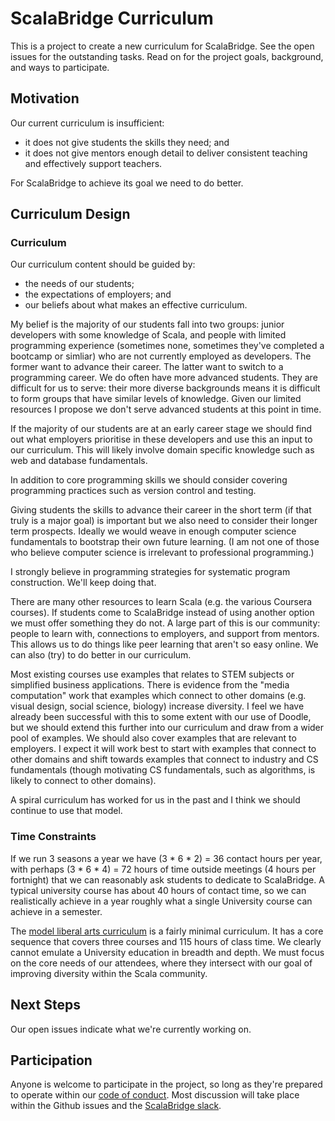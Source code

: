 # ScalaBridge Curriculum

This is a project to create a new curriculum for ScalaBridge. See the open issues for the outstanding tasks. Read on for the project goals, background, and ways to participate.


## Motivation

Our current curriculum is insufficient:

- it does not give students the skills they need; and
- it does not give mentors enough detail to deliver consistent teaching and effectively support teachers.

For ScalaBridge to achieve its goal we need to do better.


## Curriculum Design

### Curriculum

Our curriculum content should be guided by:

- the needs of our students;
- the expectations of employers; and
- our beliefs about what makes an effective curriculum.

My belief is the majority of our students fall into two groups: junior developers with some knowledge of Scala, and people with limited programming experience (sometimes none, sometimes they've completed a bootcamp or simliar) who are not currently employed as developers. The former want to advance their career. The latter want to switch to a programming career. We do often have more advanced students. They are difficult for us to serve: their more diverse backgrounds means it is difficult to form groups that have similar levels of knowledge. Given our limited resources I propose we don't serve advanced students at this point in time.

If the majority of our students are at an early career stage we should find out what employers prioritise in these developers and use this an input to our curriculum. This will likely involve domain specific knowledge such as web and database fundamentals.

In addition to core programming skills we should consider covering programming practices such as version control and testing.

Giving students the skills to advance their career in the short term (if that truly is a major goal) is important but we also need to consider their longer term prospects. Ideally we would weave in enough computer science fundamentals to bootstrap their own future learning. (I am not one of those who believe computer science is irrelevant to professional programming.)

I strongly believe in programming strategies for systematic program construction. We'll keep doing that.

There are many other resources to learn Scala (e.g. the various Coursera courses). If students come to ScalaBridge instead of using another option we must offer something they do not. A large part of this is our community: people to learn with, connections to employers, and support from mentors. This allows us to do things like peer learning that aren't so easy online. We can also (try) to do better in our curriculum.

Most existing courses use examples that relates to STEM subjects or simplified business applications. There is evidence from the "media computation" work that examples which connect to other domains (e.g. visual design, social science, biology) increase diversity. I feel we have already been successful with this to some extent with our use of Doodle, but we should extend this further into our curriculum and draw from a wider pool of examples. We should also cover examples that are relevant to employers. I expect it will work best to start with examples that connect to other domains and shift towards examples that connect to industry and CS fundamentals (though motivating CS fundamentals, such as algorithms, is likely to connect to other domains).

A spiral curriculum has worked for us in the past and I think we should continue to use that model.


### Time Constraints

If we run 3 seasons a year we have (3 * 6 * 2) = 36 contact hours per year, with perhaps (3 * 6 * 4) = 72 hours of time outside meetings (4 hours per fortnight) that we can reasonably ask students to dedicate to ScalaBridge. A typical university course has about 40 hours of contact time, so we can realistically achieve in a year roughly what a single University course can achieve in a semester.

The [model liberal arts curriculum](http://cs.wellesley.edu/~pmetaxas/LACS2007report.pdf) is a fairly minimal curriculum. It has a core sequence that covers three courses and 115 hours of class time. We clearly cannot emulate a University education in breadth and depth. We must focus on the core needs of our attendees, where they intersect with our goal of improving diversity within the Scala community.


## Next Steps

Our open issues indicate what we're currently working on.


## Participation

Anyone is welcome to participate in the project, so long as they're prepared to operate within our [code of conduct](https://scalabridge.org/code-of-conduct). Most discussion will take place within the Github issues and the [ScalaBridge slack](https://scalabridge-invite.herokuapp.com/).

